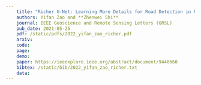 ```yaml
---
    title: "Richer U-Net: Learning More Details for Road Detection in Remote Sensing Images"
    authors: Yifan Zao and **Zhenwei Shi**
    journal: IEEE Geoscience and Remote Sensing Letters (GRSL)
    pub_date: 2021-05-25
    pdf: /static/pdfs/2022_yifan_zao_richer.pdf
    arxiv: 
    code: 
    page: 
    demo: 
    paper: https://ieeexplore.ieee.org/abstract/document/9440660
    bibtex: /static/bib/2022_yifan_zao_richer.txt
    data:
---
```

    